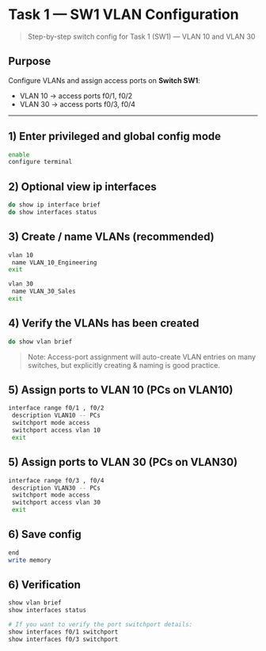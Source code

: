 # Task 1 — SW1 VLAN Configuration
> Step-by-step switch config for Task 1 (SW1) — VLAN 10 and VLAN 30

## Purpose
Configure VLANs and assign access ports on **Switch SW1**:
- VLAN 10 → access ports f0/1, f0/2
- VLAN 30 → access ports f0/3, f0/4

---

## 1) Enter privileged and global config mode
```bash
enable
configure terminal
```

## 2) Optional view ip interfaces
```bash
do show ip interface brief
do show interfaces status
```

## 3) Create / name VLANs (recommended)
```bash
vlan 10
 name VLAN_10_Engineering
exit

vlan 30
 name VLAN_30_Sales
exit
```
## 4) Verify the VLANs has been created
```bash
do show vlan brief
```

> Note: Access-port assignment will auto-create VLAN entries on many switches, but explicitly creating & naming is good practice.

## 5) Assign ports to VLAN 10 (PCs on VLAN10)
```bash
interface range f0/1 , f0/2
 description VLAN10 -- PCs
 switchport mode access
 switchport access vlan 10
 exit
```

## 5) Assign ports to VLAN 30 (PCs on VLAN30)
```bash
interface range f0/3 , f0/4
 description VLAN30 -- PCs
 switchport mode access
 switchport access vlan 30
 exit
```

## 6) Save config
```bash
end
write memory
```

## 6) Verification

```bash
show vlan brief
show interfaces status

# If you want to verify the port switchport details:
show interfaces f0/1 switchport
show interfaces f0/3 switchport
```
